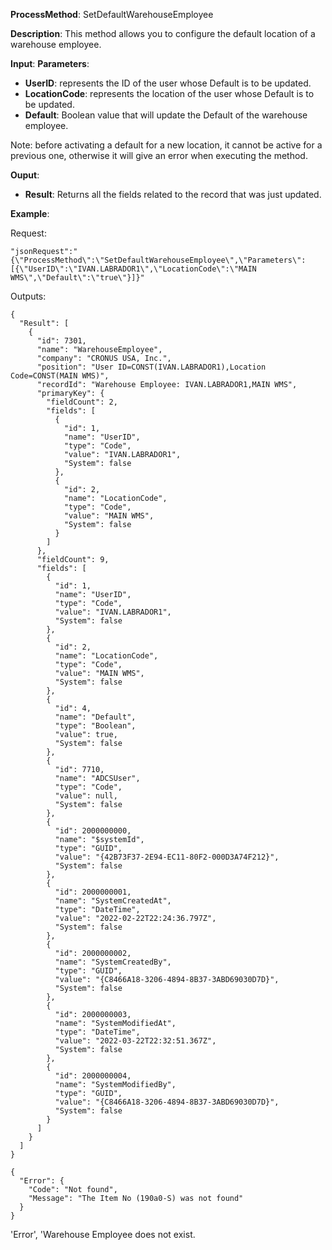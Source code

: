 **ProcessMethod**: SetDefaultWarehouseEmployee

**Description**:
This method allows you to configure the default location of a warehouse employee.


**Input**:
**Parameters**: 
-	**UserID**: represents the ID of the user whose Default is to be updated.
-	**LocationCode**: represents the location of the user whose Default is to be updated.
-	**Default**: Boolean value that will update the Default of the warehouse employee.

Note: before activating a default for a new location, it cannot be active for a previous one, otherwise it will give an error when executing the method.

**Ouput**: 
-	**Result**: Returns all the fields related to the record that was just updated.

**Example**:

Request:

`"jsonRequest":"{\"ProcessMethod\":\"SetDefaultWarehouseEmployee\",\"Parameters\":[{\"UserID\":\"IVAN.LABRADOR1\",\"LocationCode\":\"MAIN WMS\",\"Default\":\"true\"}]}"`

Outputs:


```
{
  "Result": [
    {
      "id": 7301,
      "name": "WarehouseEmployee",
      "company": "CRONUS USA, Inc.",
      "position": "User ID=CONST(IVAN.LABRADOR1),Location Code=CONST(MAIN WMS)",
      "recordId": "Warehouse Employee: IVAN.LABRADOR1,MAIN WMS",
      "primaryKey": {
        "fieldCount": 2,
        "fields": [
          {
            "id": 1,
            "name": "UserID",
            "type": "Code",
            "value": "IVAN.LABRADOR1",
            "System": false
          },
          {
            "id": 2,
            "name": "LocationCode",
            "type": "Code",
            "value": "MAIN WMS",
            "System": false
          }
        ]
      },
      "fieldCount": 9,
      "fields": [
        {
          "id": 1,
          "name": "UserID",
          "type": "Code",
          "value": "IVAN.LABRADOR1",
          "System": false
        },
        {
          "id": 2,
          "name": "LocationCode",
          "type": "Code",
          "value": "MAIN WMS",
          "System": false
        },
        {
          "id": 4,
          "name": "Default",
          "type": "Boolean",
          "value": true,
          "System": false
        },
        {
          "id": 7710,
          "name": "ADCSUser",
          "type": "Code",
          "value": null,
          "System": false
        },
        {
          "id": 2000000000,
          "name": "$systemId",
          "type": "GUID",
          "value": "{42B73F37-2E94-EC11-80F2-000D3A74F212}",
          "System": false
        },
        {
          "id": 2000000001,
          "name": "SystemCreatedAt",
          "type": "DateTime",
          "value": "2022-02-22T22:24:36.797Z",
          "System": false
        },
        {
          "id": 2000000002,
          "name": "SystemCreatedBy",
          "type": "GUID",
          "value": "{C8466A18-3206-4894-8B37-3ABD69030D7D}",
          "System": false
        },
        {
          "id": 2000000003,
          "name": "SystemModifiedAt",
          "type": "DateTime",
          "value": "2022-03-22T22:32:51.367Z",
          "System": false
        },
        {
          "id": 2000000004,
          "name": "SystemModifiedBy",
          "type": "GUID",
          "value": "{C8466A18-3206-4894-8B37-3ABD69030D7D}",
          "System": false
        }
      ]
    }
  ]
}

{
  "Error": {
    "Code": "Not found",
    "Message": "The Item No (190a0-S) was not found"
  }
}
```
'Error', 'Warehouse Employee does not exist.

